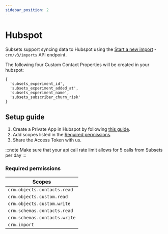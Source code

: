 ```yaml
---
sidebar_position: 2
---
```


# Hubspot

Subsets support syncing data to Hubspot using the [Start a new import](https://api.hubapi.com/crm/v3/imports/) - `crm/v3/imports` API endpoint.

The following four Custom Contact Properties will be created in your hubspot:
```
{
  'subsets_experiment_id',
  'subsets_experiment_added_at',
  'subsets_experiment_name',
  'subsets_subscriber_churn_risk'
}
```

## Setup guide

1. Create a Private App in Hubspot by following [this guide](https://developers.hubspot.com/docs/guides/apps/private-apps/overview#create-a-private-app).
2. Add scopes listed in the [Required permissions](#req_perm).
3. Share the Access Token with us.

:::note
Make sure that your api call rate limit allows for 5 calls from Subsets per day
:::

### <a name="req_perm"></a> Required permissions
| Scopes   |
| --- |
| `crm.objects.contacts.read`   |
| `crm.objects.custom.read`     |
| `crm.objects.custom.write`    |
| `crm.schemas.contacts.read`   |
| `crm.schemas.contacts.write`  |
| `crm.import`                  |

